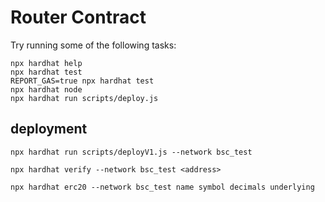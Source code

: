 # Router Contract

Try running some of the following tasks:

```shell
npx hardhat help
npx hardhat test
REPORT_GAS=true npx hardhat test
npx hardhat node
npx hardhat run scripts/deploy.js
```

## deployment
```
npx hardhat run scripts/deployV1.js --network bsc_test

npx hardhat verify --network bsc_test <address>

npx hardhat erc20 --network bsc_test name symbol decimals underlying 

```